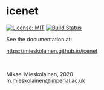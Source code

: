 # icenet
[![License: MIT](https://img.shields.io/badge/License-MIT-yellow.svg)](https://opensource.org/licenses/MIT)
[![Build Status](https://travis-ci.com/mieskolainen/icenet.svg?branch=master)](https://travis-ci.com/mieskolainen/icenet)

See the documentation at:

https://mieskolainen.github.io/icenet

</br>


Mikael Mieskolainen, 2020\
m.mieskolainen@imperial.ac.uk
